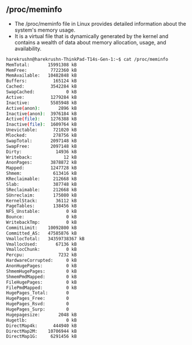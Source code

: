 ## /proc/meminfo
- The /proc/meminfo file in Linux provides detailed information about the system's memory usage.
- It is a virtual file that is dynamically generated by the kernel and contains a wealth of data about memory allocation, usage, and availability.

```bash
harekrushn@harekrushn-ThinkPad-T14s-Gen-1:~$ cat /proc/meminfo
MemTotal:       15991308 kB
MemFree:         7722360 kB
MemAvailable:   10482848 kB
Buffers:          165124 kB
Cached:          3542284 kB
SwapCached:            0 kB
Active:          1279284 kB
Inactive:        5585948 kB
Active(anon):       2896 kB
Inactive(anon):  3976184 kB
Active(file):    1276388 kB
Inactive(file):  1609764 kB
Unevictable:      721020 kB
Mlocked:          278756 kB
SwapTotal:       2097148 kB
SwapFree:        2097148 kB
Dirty:             14936 kB
Writeback:            12 kB
AnonPages:       3878872 kB
Mapped:          1247728 kB
Shmem:            613416 kB
KReclaimable:     212668 kB
Slab:             387748 kB
SReclaimable:     212668 kB
SUnreclaim:       175080 kB
KernelStack:       36112 kB
PageTables:       138456 kB
NFS_Unstable:          0 kB
Bounce:                0 kB
WritebackTmp:          0 kB
CommitLimit:    10092800 kB
Committed_AS:   47585876 kB
VmallocTotal:   34359738367 kB
VmallocUsed:       67136 kB
VmallocChunk:          0 kB
Percpu:             7232 kB
HardwareCorrupted:     0 kB
AnonHugePages:         0 kB
ShmemHugePages:        0 kB
ShmemPmdMapped:        0 kB
FileHugePages:         0 kB
FilePmdMapped:         0 kB
HugePages_Total:       0
HugePages_Free:        0
HugePages_Rsvd:        0
HugePages_Surp:        0
Hugepagesize:       2048 kB
Hugetlb:               0 kB
DirectMap4k:      444940 kB
DirectMap2M:    10706944 kB
DirectMap1G:     6291456 kB
```
